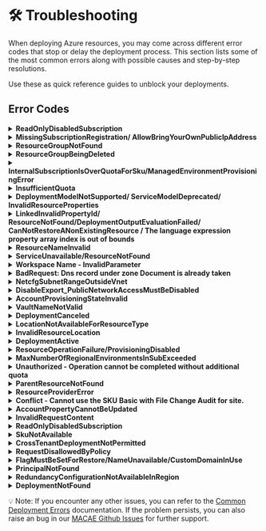 # 🛠️ Troubleshooting
 
When deploying Azure resources, you may come across different error codes that stop or delay the deployment process. This section lists some of the most common errors along with possible causes and step-by-step resolutions.
 
Use these as quick reference guides to unblock your deployments.

## Error Codes

 <details>
<summary><b>ReadOnlyDisabledSubscription</b></summary>  
 
- Check if you have an active subscription before starting the deployment.
 
</details>

 <details>
  <summary><b>MissingSubscriptionRegistration/ AllowBringYourOwnPublicIpAddress</b></summary>
 
 
Enable `AllowBringYourOwnPublicIpAddress` Feature
 
Before deploying the resources, you may need to enable the **Bring Your Own Public IP Address** feature in Azure. This is required only once per subscription.
 
### Steps
 
1. **Run the following command to register the feature:**
 
   ```bash
   az feature register --namespace Microsoft.Network --name AllowBringYourOwnPublicIpAddress
   ```
 
2. **Wait for the registration to complete.**
    You can check the status using:
 
    ```bash
    az feature show --namespace Microsoft.Network --name AllowBringYourOwnPublicIpAddress --query properties.state
    ```
 
3. **The output should show:**
    "Registered"
 
4. **Once the feature is registered, refresh the provider:**
 
    ```bash
    az provider register --namespace Microsoft.Network
    ```
 
    💡 Note: Feature registration may take several minutes to complete. This needs to be done only once per Azure subscription.
 
  </details>
 
<details>
<summary><b>ResourceGroupNotFound</b></summary>
 
## Option 1
### Steps
 
1. Go to [Azure Portal](https:/portal.azure.com/#home).
 
2. Click on the **"Resource groups"** option available on the Azure portal home page.
![alt text](../docs/images/AzureHomePage.png)

3. In the Resource Groups search bar, search for the resource group you intend to target for deployment. If it exists, you can proceed with using it.
![alt text](../docs/images/resourcegroup1.png)

 ## Option 2
 
- This error can occur if you deploy the template using the same .env file - from a previous deployment.
- To avoid this issue, create a new environment before redeploying.
- You can use the following command to create a new environment:
 ```
 azd env new <env-name>
 ```
</details>
<details>
<summary><b>ResourceGroupBeingDeleted</b></summary>
 
To prevent this issue, please ensure that the resource group you are targeting for deployment is not currently being deleted. You can follow steps to verify resource group is being deleted or not.
### Steps:
1. Go to [Azure Portal](https://portal.azure.com/#home)
2. Go to resource group option and search for targeted resource group
3. If Targeted resource group is there and deletion for this is in progress, it means u cannot use this, you can create new or use any other resource group
 
</details>
 
<details>
<summary><b>InternalSubscriptionIsOverQuotaForSku/ManagedEnvironmentProvisioningError </b></summary>

Quotas are applied per resource group, subscriptions, accounts, and other scopes. For example, your subscription might be configured to limit the number of vCPUs for a region. If you attempt to deploy a virtual machine with more vCPUs than the permitted amount, you receive an error that the quota was exceeded. 
For PowerShell, use the `Get-AzVMUsage` cmdlet to find virtual machine quotas.
```ps
Get-AzVMUsage -Location "West US"
```
based on available quota you can deploy application otherwise, you can request for more quota
</details>
 
<details>
<summary><b>InsufficientQuota</b></summary>

- Check if you have sufficient quota available in your subscription before deployment.
- To verify, refer to the [quota_check](../docs/quota_check.md) file for details.

</details>
 
<details>
<summary><b>DeploymentModelNotSupported/ ServiceModelDeprecated/ InvalidResourceProperties</b></summary>
 
 -  The updated model may not be supported in the selected region. Please verify its availability in the [Azure AI Foundry models](https://learn.microsoft.com/en-us/azure/ai-foundry/openai/concepts/models?tabs=global-standard%2Cstandard-chat-completions) document.
 
</details>
 <details>
<summary><b>LinkedInvalidPropertyId/ ResourceNotFound/DeploymentOutputEvaluationFailed/ CanNotRestoreANonExistingResource / The language expression property array index is out of bounds</b></summary>
  
- Before using any resource ID, ensure it follows the correct format.
- Verify that the resource ID you are passing actually exists.
- Make sure there are no typos in the resource ID.
- Verify that the provisioning state of the existing resource is `Succeeded` by running the following command to avoid this error while deployment or restoring the resource.

    ```
    az resource show --ids <Resource ID> --query "properties.provisioningState"
    ```
- Sample Resource IDs format
    - Log Analytics Workspace Resource ID
    ```
    /subscriptions/{subscriptionId}/resourceGroups/{resourceGroupName}/providers/Microsoft.OperationalInsights/workspaces/{workspaceName}
    ```
    - Azure AI Foundry Project Resource ID
    ```
    /subscriptions/{subscriptionId}/resourceGroups/{resourceGroupName}/providers/Microsoft.MachineLearningServices/workspaces/{name}
    ```
- You may encounter the error `The language expression property array index '8' is out of bounds` if the resource ID is incomplete. Please ensure your resource ID is correct and contains all required information, as shown in sample resource IDs.

- For more information refer [Resource Not Found errors solutions](https://learn.microsoft.com/en-us/azure/azure-resource-manager/troubleshooting/error-not-found?tabs=bicep)

</details>
 <details>
<summary><b>ResourceNameInvalid</b></summary>
 
- Ensure the resource name is within the allowed length and naming rules defined for that specific resource type, you can refer [Resource Naming Convention](https://learn.microsoft.com/en-us/azure/azure-resource-manager/management/resource-name-rules) document.

</details>
 <details>
<summary><b>ServiceUnavailable/ResourceNotFound</b></summary>
 
  - Regions are restricted to guarantee compatibility with paired regions and replica locations for data redundancy and failover scenarios based on articles [Azure regions list](https://learn.microsoft.com/en-us/azure/reliability/regions-list) and [Azure Database for MySQL Flexible Server - Azure Regions](https://learn.microsoft.com/azure/mysql/flexible-server/overview#azure-regions).

  - You can request more quota, refer [Quota Request](https://learn.microsoft.com/en-us/azure/cosmos-db/nosql/create-support-request-quota-increase) Documentation


</details>
 <details>
<summary><b>Workspace Name - InvalidParameter</b></summary>

 To avoid this errors in workspace ID follow below rules. 
1. Must start and end with an alphanumeric character (letter or number).
2. Allowed characters:
    `a–z`
    `0–9`
    `- (hyphen)`
3. Cannot start or end with a hyphen -.
4. No spaces, underscores (_), periods (.), or special characters.
5. Must be unique within the Azure region & subscription.
6. Length: 3–33 characters (for AML workspaces).
</details>
 <details>
<summary><b>BadRequest: Dns record under zone Document is already taken</b></summary>

This error can occur only when user hardcoding the CosmosDB Service name. To avoid this you can try few below suggestions.
- Verify resource names are globally unique.
- If you already created an account/resource with same name in another subscription or resource group, check and delete it before reusing the name.
- By default in this template we are using unique prefix with every resource/account name to avoid this kind for errors.
</details>
 <details>
<summary><b>NetcfgSubnetRangeOutsideVnet</b></summary>

- Ensure the subnet’s IP address range falls within the virtual network’s address space.
- Always validate that the subnet CIDR block is a subset of the VNet range.
- For Azure Bastion, the AzureBastionSubnet must be at least /27.
- Confirm that the AzureBastionSubnet is deployed inside the VNet.
</details>
 <details>
<summary><b>DisableExport_PublicNetworkAccessMustBeDisabled</b></summary>

- <b>Check container source:</b> Confirm whether the deployment is using a Docker image or Azure Container Registry (ACR).
- <b>Verify ACR configuration:</b> If ACR is included, review its settings to ensure they comply with Azure requirements.
- <b>Check export settings:</b> If export is disabled in ACR, make sure public network access is also disabled.
- <b>Dedeploy after fix:</b> Correct the configuration and redeploy. This will prevent the Conflict error during deployment.
- For more information refer [ACR Data Loss Prevention](https://learn.microsoft.com/en-us/azure/container-registry/data-loss-prevention) document. 
</details>
 <details>
<summary><b>AccountProvisioningStateInvalid</b></summary>

- The AccountProvisioningStateInvalid error occurs when you try to use resources while they are still in the Accepted provisioning state.
- This means the deployment has not yet fully completed.
- To avoid this error, wait until the provisioning state changes to Succeeded.
- Only use the resources once the deployment is fully completed.
</details>
 <details>
<summary><b>VaultNameNotValid</b></summary>

 In this template Vault name will be unique everytime, but if you trying to hard code the name then please make sure below points.
 1. Check name length
    - Ensure the Key Vault name is between 3 and 24 characters.
 2. Validate allowed characters
    - The name can only contain letters (a–z, A–Z) and numbers (0–9).
    - Hyphens are allowed, but not at the beginning or end, and not consecutive (--).
3. Ensure proper start and end
    - The name must start with a letter.
    - The name must end with a letter or digit (not a hyphen).
4. Test with a new name
    - Example of a valid vault name:
        ✅ `cartersaikeyvault1`
        ✅ `securevaultdemo`
        ✅ `kv-project123`
</details>
 <details>
<summary><b>DeploymentCanceled</b></summary>

 There might be multiple reasons for this error you can follow below steps to troubleshoot.
 1. Check deployment history
    - Go to Azure Portal → Resource Group → Deployments.
    - Look at the detailed error message for the deployment that was canceled — this will show which resource failed and why.
 2. Identify the root cause
    - A DeploymentCanceled usually means:
        - A dependent resource failed to deploy.
        - A validation error occurred earlier.
        - A manual cancellation was triggered.
    - Expand the failed deployment logs for inner error messages.
3. Validate your template (ARM/Bicep)
    Run:
    ```
    az deployment group validate --resource-group <rg-name> --template-file main.bicep
    ```
4. Check resource limits/quotas
    - Ensure you have not exceeded quotas (vCPUs, IPs, storage accounts, etc.), which can silently cause cancellation.
5. Fix the failed dependency
    - If a specific resource shows BadRequest, Conflict, or ValidationError, resolve that first.
    - Re-run the deployment after fixing the root cause.
6. Retry deployment
    Once corrected, redeploy with:
    ```
    az deployment group create --resource-group <rg-name> --template-file main.bicep
    ```
Essentially: DeploymentCanceled itself is just a wrapper error — you need to check inner errors in the deployment logs to find the actual failure.
</details>
<details>
<summary><b>LocationNotAvailableForResourceType</b></summary>
 
- You may encounter a LocationNotAvailableForResourceType error if you set the secondary location to 'Australia Central' in the main.bicep file.
- This happens because 'Australia Central' is not a supported region for that resource type.
- Always refer to the README file or Azure documentation to check the list of supported regions.
- Update the deployment with a valid supported region to resolve the issue.
 
</details>
 
<details>
<summary><b>InvalidResourceLocation</b></summary>  
 
- You may encounter an InvalidResourceLocation error if you change the region for Cosmos DB or the Storage Account (secondary location) multiple times in the main.bicep file and redeploy.
- Azure resources like Cosmos DB and Storage Accounts do not support changing regions after deployment.
- If you need to change the region again, first delete the existing deployment.
- Then redeploy the resources with the updated region configuration.
 
</details>
 
<details>
 
<summary><b>DeploymentActive</b></summary>

- This issue occurs when a deployment is already in progress and another deployment is triggered in the same resource group, causing a DeploymentActive error.
- Cancel the ongoing deployment before starting a new one.
- Do not initiate a new deployment in the same resource group until the previous one is completed.
</details>

<details>
<summary><b>ResourceOperationFailure/ProvisioningDisabled</b></summary>
 
  - This error occurs when provisioning of a resource is restricted in the selected region.
    It usually happens because the service is not available in that region or provisioning has been temporarily disabled.  
 
  - Regions are restricted to guarantee compatibility with paired regions and replica locations for data redundancy and failover scenarios based on articles [Azure regions list](https://learn.microsoft.com/en-us/azure/reliability/regions-list) and [Azure Database for MySQL Flexible Server - Azure Regions](https://learn.microsoft.com/azure/mysql/flexible-server/overview#azure-regions).
   
- If you need to use the same region, you can request a quota or provisioning exception.  
  Refer [Quota Request](https://docs.microsoft.com/en-us/azure/sql-database/quota-increase-request) for more details.
 
</details>

<details>
<summary><b>MaxNumberOfRegionalEnvironmentsInSubExceeded</b></summary>
 
- This error occurs when you try to create more than the allowed number of **Azure Container App Environments (ACA Environments)** in the same region for a subscription.  
- For example, in **Sweden Central**, only **1 Container App Environment** is allowed per subscription.  
 
The subscription 'xxxx-xxxx' cannot have more than 1 Container App Environments in Sweden Central.
 
- To fix this, you can:
  - Deploy the Container App Environment in a **different region**, OR  
  - Request a quota increase via Azure Support → [Quota Increase Request](https://go.microsoft.com/fwlink/?linkid=2208872)  
 
</details>

<details>
<summary><b>Unauthorized - Operation cannot be completed without additional quota</b> </summary>

- You can check your quota usage using `az vm list-usage`.
    
    ```
    az vm list-usage --location "<Location>" -o table
    ```
- To Request more quota refer [VM Quota Request](https://techcommunity.microsoft.com/blog/startupsatmicrosoftblog/how-to-increase-quota-for-specific-types-of-azure-virtual-machines/3792394).

</details>

<details><summary><b>ParentResourceNotFound</b>
</summary>

- You can refer to the [Parent Resource Not found](https://learn.microsoft.com/en-us/azure/azure-resource-manager/troubleshooting/error-parent-resource?tabs=bicep) documentation if you encounter this error.

</details>

<details><summary><b>ResourceProviderError</b></summary>

- This error occurs when the resource provider is not registered in your subscription. 
- To register it, refer to [Register Resource Provider](https://learn.microsoft.com/en-us/azure/azure-resource-manager/troubleshooting/error-register-resource-provider?tabs=azure-cli) documentation.

</details>

<details><summary><b>Conflict - Cannot use the SKU Basic with File Change Audit for site.</b></summary>

- This error happens because File Change Audit logs aren’t supported on Basic SKU App Service Plans.

- Upgrading to Premium/Isolated SKU (supports File Change Audit), or

- Disabling File Change Audit in Diagnostic Settings if you must stay on Basic.
- Always cross-check the [supported log types](https://aka.ms/supported-log-types)
 before adding diagnostic logs to your Bicep templates.

</details>

<details>
 
<summary><b>AccountPropertyCannotBeUpdated</b></summary>
 
- The property **`isHnsEnabled`** (Hierarchical Namespace for Data Lake Gen2) is **read-only** and can only be set during **storage account creation**.  
- Once a storage account is created, this property **cannot be updated**.  
- Trying to update it via ARM template, Bicep, CLI, or Portal will fail.
 
- **Resolution**  
- Create a **new storage account** with `isHnsEnabled=true` if you require hierarchical namespace.  
- Migration may be needed if you already have data.  
- Refer to [Storage Account Update Restrictions](https://aka.ms/storageaccountupdate) for more details.  
 
</details>

<details><summary><b>InvalidRequestContent</b></summary>

- 	The deployment values either include values that aren't recognized, or required values are missing. Confirm the values for your resource type.
- You can refer [Invalid Request Content error](https://learn.microsoft.com/en-us/azure/azure-resource-manager/troubleshooting/common-deployment-errors#:~:text=InvalidRequestContent,Template%20reference) documentation.

</details>

<details><summary><b>ReadOnlyDisabledSubscription</b></summary>

- Depending on the type of the Azure Subscription it might be an expiration date is reached.

- You have to activate the Azure Subscription before creating any Azure resource.
- You can refer [Reactivate a disabled Azure subscription](https://learn.microsoft.com/en-us/azure/cost-management-billing/manage/subscription-disabled) Documentation.

</details>


<details><summary><b>SkuNotAvailable</b></summary>

- You receive this error in the following scenarios:
    - When the resource SKU you've selected, such as VM size, isn't available for a location or zone.
    - If you're deploying an Azure Spot VM or Spot scale set instance, and there isn't any capacity for Azure Spot in this location. For more information, see Spot error messages.
</details>

<details><summary><b>CrossTenantDeploymentNotPermitted</b></summary>

- Check tenant match: Ensure your deployment identity (user/SP) and the target resource group are in the same tenant.
    ```
    az account show
    az group show --name <RG_NAME>
    ```

- Verify pipeline/service principal: If using CI/CD, confirm the service principal belongs to the same tenant and has permissions on the resource group.

- Avoid cross-tenant references: Make sure your Bicep doesn’t reference subscriptions, resource groups, or resources in another tenant.

- Test minimal deployment: Deploy a simple resource to the same resource group to confirm identity and tenant are correct.

- Guest/external accounts: Avoid using guest users from other tenants; use native accounts or SPs in the tenant.

</details>

<details><summary><b>RequestDisallowedByPolicy </b></summary>

- This typically indicates that an Azure Policy is preventing the requested action due to policy restrictions in your subscription.

- For more details and guidance on resolving this issue, please refer to the official Microsoft documentation: [RequestDisallowedByPolicy](https://learn.microsoft.com/en-us/troubleshoot/azure/azure-kubernetes/create-upgrade-delete/error-code-requestdisallowedbypolicy)

</details>

<details>
<summary><b>FlagMustBeSetForRestore/NameUnavailable/CustomDomainInUse</b></summary>

- This error occurs when you try to deploy a Cognitive Services resource that was **soft-deleted** earlier.  
- Azure requires you to explicitly set the **`restore` flag** to `true` if you want to recover the soft-deleted resource.  
- If you don’t want to restore the resource, you must **purge the deleted resource** first before redeploying.
Example causes:
- Trying to redeploy a Cognitive Services account with the same name as a previously deleted one.  
- The deleted resource still exists in a **soft-delete retention state**.  
**How to fix:**
1. If you want to restore → add `"restore": true` in your template properties.  
2. If you want a fresh deployment → purge the resource using:  
   ```bash
   az cognitiveservices account purge \
     --name <resource-name> \
     --resource-group <resource-group> \
     --location <location>
    ```
For more details, refer to [Soft delete and resource restore](https://learn.microsoft.com/en-us/azure/azure-resource-manager/management/delete-resource-group?tabs=azure-powershell)
.
</details>

<details>
<summary><b>PrincipalNotFound</b></summary>

- This error occurs when the **principal ID** (Service Principal, User, or Group) specified in a role assignment or deployment does not exist in the Azure Active Directory tenant.  
- It can also happen due to **replication delays** right after creating a new principal.  
**Example causes:**
- The specified **Object ID** is invalid or belongs to another tenant.  
- The principal was recently created but Azure AD has not yet replicated it.  
- Attempting to assign a role to a non-existing or deleted Service Principal/User/Group.  
**How to fix:**
1. Verify that the **principal ID is correct** and exists in the same directory/tenant.  
   ```bash
   az ad sp show --id <object-id>
    ```
2. If the principal was just created, wait a few minutes and retry.
3. Explicitly set the principalType property (ServicePrincipal, User, or Group) in your ARM/Bicep template to avoid replication delays.
4. If the principal does not exist, create it again before assigning roles.
For more details, see [Azure PrincipalType documentation](https://learn.microsoft.com/en-us/azure/role-based-access-control/troubleshooting?tabs=bicep)
</details>
<details>
<summary><b>RedundancyConfigurationNotAvailableInRegion</b></summary>

- This issue happens when you try to create a **Storage Account** with a redundancy configuration (e.g., `Standard_GRS`) that is **not supported in the selected Azure region**.
- Example: Creating a storage account with **GRS** in **italynorth** will fail with this error.
```bash
az storage account create -n mystorageacct123 -g myResourceGroup -l italynorth --sku Standard_GRS --kind StorageV2
```
- To check supported SKUs for your region:
```bash
az storage account list-skus -l italynorth -o table
```
Use a supported redundancy option (e.g., Standard_LRS) in the same region
Or deploy the Storage Account in a region that supports your chosen redundancy.
For more details, refer to [Azure Storage redundancy documentation](https://learn.microsoft.com/en-us/azure/storage/common/storage-redundancy?utm_source=chatgpt.com).
</details>

<details> <summary><b>DeploymentNotFound</b></summary>

This issue occurs when the user deletes a previous deployment along with the resource group (RG), and then redeploys the same RG with the same environment name but in a different location.

To avoid the DeploymentNotFound error, Do not change the location when redeploying a deleted RG, or Use new names for the RG and environment during redeployment.
</details>


💡 Note: If you encounter any other issues, you can refer to the [Common Deployment Errors](https://learn.microsoft.com/en-us/azure/azure-resource-manager/troubleshooting/common-deployment-errors) documentation.
If the problem persists, you can also raise an bug in our [MACAE Github Issues](https://github.com/microsoft/Multi-Agent-Custom-Automation-Engine-Solution-Accelerator/issues) for further support.
